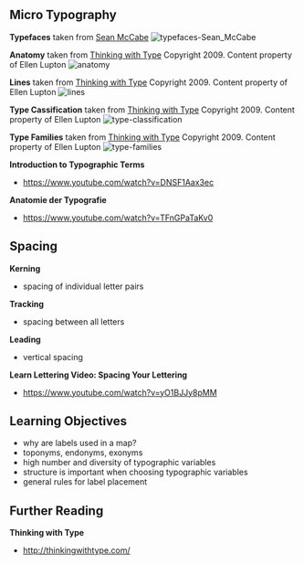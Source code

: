 ## Micro Typography

**Typefaces** taken from [Sean McCabe](https://seanwes.com/learn/)
![typefaces-Sean_McCabe](klimageographie/typefaces-Sean_McCabe.png)

**Anatomy** taken from [Thinking with Type](http://thinkingwithtype.com/letter/#anatomy)
Copyright 2009. Content property of Ellen Lupton
![anatomy](http://thinkingwithtype.com/images/Thinking_with_Type_Letter_1.gif)

**Lines** taken from [Thinking with Type](http://thinkingwithtype.com/letter/#anatomy)
Copyright 2009. Content property of Ellen Lupton
![lines](http://thinkingwithtype.com/images/Thinking_with_Type_Letter_2.gif)

**Type Cassification** taken from [Thinking with Type](http://thinkingwithtype.com/letter/#anatomy)
Copyright 2009. Content property of Ellen Lupton
![type-classification](http://thinkingwithtype.com/images/Thinking_with_Type_Letter_12.gif)

**Type Families** taken from [Thinking with Type](http://thinkingwithtype.com/letter/#anatomy)
Copyright 2009. Content property of Ellen Lupton
![type-families](http://thinkingwithtype.com/images/Thinking_with_Type_Letter_14.gif)


**Introduction to Typographic Terms**
- https://www.youtube.com/watch?v=DNSF1Aax3ec

**Anatomie der Typografie**
- https://www.youtube.com/watch?v=TFnGPaTaKv0

## Spacing

**Kerning**
- spacing of individual letter pairs

**Tracking**
- spacing between all letters

**Leading**
- vertical spacing

**Learn Lettering Video: Spacing Your Lettering**
- https://www.youtube.com/watch?v=yO1BJJy8pMM

## Learning Objectives
- why are labels used in a map?
- toponyms, endonyms, exonyms
- high number and diversity of typographic variables
- structure is important when choosing typographic variables
- general rules for label placement

## Further Reading

**Thinking with Type**
- http://thinkingwithtype.com/
